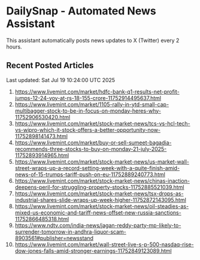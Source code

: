# DailySnap - Automated News Assistant

This assistant automatically posts news updates to X (Twitter) every 2 hours.

## Recent Posted Articles

Last updated: Sat Jul 19 10:24:00 UTC 2025

1. https://www.livemint.com/market/hdfc-bank-q1-results-net-profit-jumps-12-24-yoy-at-rs-18-155-crore-11752914495637.html
2. https://www.livemint.com/market/1105-rally-in-ytd-small-cap-multibagger-stock-to-be-in-focus-on-monday-heres-why-11752906530420.html
3. https://www.livemint.com/market/stock-market-news/tcs-vs-hcl-tech-vs-wipro-which-it-stock-offers-a-better-opportunity-now-11752898141473.html
4. https://www.livemint.com/market/buy-or-sell-sumeet-bagadia-recommends-three-stocks-to-buy-on-monday-21-july-2025-11752893914965.html
5. https://www.livemint.com/market/stock-market-news/us-market-wall-street-wraps-up-a-record-setting-week-with-a-quite-finish-amid-news-of-15-trumps-tariff-push-on-eu-11752889240773.html
6. https://www.livemint.com/market/stock-market-news/chinas-inaction-deepens-peril-for-struggling-property-stocks-11752885521039.html
7. https://www.livemint.com/market/stock-market-news/tsx-drops-as-industrial-shares-slide-wraps-up-week-higher-11752872143095.html
8. https://www.livemint.com/market/stock-market-news/oil-steadies-as-mixed-us-economic-and-tariff-news-offset-new-russia-sanctions-11752866485318.html
9. https://www.ndtv.com/india-news/jagan-reddy-party-mp-likely-to-surrender-tomorrow-in-andhra-liquor-scam-8903561#publisher=newsstand
10. https://www.livemint.com/market/wall-street-live-s-p-500-nasdaq-rise-dow-jones-falls-amid-stronger-earnings-11752849123089.html
